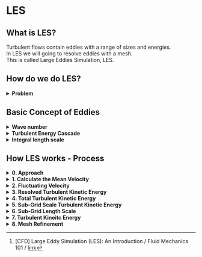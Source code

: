 # LES

## What is LES?

Turbulent flows contain eddies with a range of sizes and energies.
<br> In LES we will going to resolve eddies with a mesh.
<br>This is called Large Eddies Simulation, LES.

## How do we do LES?

<details>
<summary><strong> Problem </strong></summary>

Of course we can resolve eddies bigger than a mesh using velocity vectors.
<br>But how about eddies smaller than a mesh?
<br>The below picture shows the concept of the problem.
![alt text](LES_sub_grid_model.png) [^1]
<br> We will going to use sub-grid model that represent eddies smaller than a single mesh size

</details>

[^1]: [CFD] Large Eddy Simulation (LES): An Introduction / Fluid Mechanics 101 / [link](https://www.youtube.com/watch?v=r5vP45_6fB4&list=PLnJ8lIgfDbkoPrNWatlYdROiPrRU4XeUA)

## Basic Concept of Eddies

<details>
<summary><strong> Wave number </strong></summary>

Wave number indicates the size of the eddy. 
Actually, it is the reciprocal of the size of the eddy.

Wavenumber $k=\frac{2 \pi}{d}$

IDK why the wavenumber is defined like this, but it is how it is.
:::warning
$k$ can also stand for turbulent kinetic energy, so do not be confused.
:::

</details>

<details>
<summary><strong> Turbulent Energy Cascade </strong></summary>
This section will tell you what turbulend energy cascade is.
<br>You 

The below diagram shows the relation between the size of the eddy(wavenumber) and the kinetic energy density.
![turbulent_energy_cascade](turbulent_energy_cascade.png)
<br>
<br>
The area under the curve is the turbulent kinetic energy, TKE.
![TKE_curve](TKE_curve.png)
<br>
<br>
![TKE_resolved](TKE_resolved.png)
As we can't shrink the size of the mash to infinitesimal size, there's a certain point that we cannot resolve eddies using cells.
<br>If the blue area is smaller than 20%, we call it Good LES.
<br>IDK know why, but this is kind of convention.
<br>
<br>
![bad&good_LES](bad&good_LES.png)

</details>

<details>
<summary><strong> Integral length scale </strong></summary>
The eddy size and energy will obviously vary throughout the domain.
It means, each domain has different TKE, because they all have different kinetic energy density.

![](./integral_length_scale_domain.png)
<br>
<br>
So we will have something called 'integral length scale which is representative of all the eddies at a location.
<br>Because it is easier to look at a single value than the spectrum.
![integral_length_scale](integral_length_scale.png)
<br>
<br>
integral length scale is simply size of the averaged energy density eddy.
<br>The area devided by integral length scale is the same.
<br>We can calculate it by mathematical expression.
![integral_length_scale_definition](integral_length_scale_definition.png)
<br>
<br>
But the above mathematical expression is a bit absurd,as we don't know the function of energy density.
<br>So how can we calculate it?
<br>We can calculate $l_0$ from a precursor RANS calculation using either $k-w$ or $k-\epsilon$ model.
:::danger Question
So in order to do LES, do we have to do RANS first? what if RANS is not accurate?
:::
![calculate_l0](calculate_l0.png)
![setting_LES_mesh](setting_LES_mesh.png)
<br>
<br>
We said the good LES should resolve more than 80% of energy density.
<br>In order to to this, the size of a cell should be smaller than one fifth of the integral length scale.
<br>So that we can resolve more than 80% of the turbulent kinetic energy.
![integral_length_scale_cellsize](integral_length_scale_cellsize.png)
<br>
<br>
So if we want to evaluate if the mesh is good or not, we can define a new function f with variable integral length scale $l_0$ and cell volume $\Delta$
$$
f=\frac{l_0}{\Delta}=\frac{k^{2/3}}{\epsilon \ast \Delta}
$$
$\epsilon$ and $k$ is from the relations above.
</details>

## How LES works - Process
<details>
<summary><strong> 0. Approach </strong></summary>

As we discussed above, good LES should resolve more than 80% of the TKE. 
<br>So our goal is to resolve more than 80% of the TKE.

</details>

<details>
<summary><strong> 1. Calculate the Mean Velocity </strong></summary>

First, we will going to calculate the mean velocity of the flow.
<br>As the CFD Code computes the instantaneous velocity $U$, we will going to time average $U$ and get mean velocity $\bar{U}$
![alt text](image.png)
:::warning Question
How do we get U? What if U is inaccurate?
:::
We will average the velocity after the trasient phase.
</details>

<details>
<summary><strong> 2. Fluctuating Velocity </strong></summary>

We will do almost the same process as RANS
$$
U=\bar {U} + u'
$$
:::tip
Difference between RANS and LES is, 
<br>RANS models the fluctuation terms using time averaged velocity terms,
<br>But LES calculates TKE in the fluctuation terms.
:::
<br> As we all know, kinetic energy per mass is $\frac{1}{2}u^2$,
<br>So we can multiply fluctuating velocity components together, and it will lead us to some kinetic energy term.
<br>
<br> We have three veolcity components, $u,v,w$ in each directions, so we will have 9 possible combinations,
<br>$u'u'$, $u'v'$, $u'w'$, $v'u'$, $v'v'$, $v'w'$, $w'u'$, $w'v'$, $w'w'$
<br>There are instaneous Reynolds-Stresses that are resolved by the mesh
<br>But, only normal components are used to calcaulte the resolved TKE.($u'u'$, $v'v'$, $w'w'$)
:::warning Question
IDK why we only use normal components for the TKE.
<br>This is probably because of the definition of energy
:::
And then, we time-average all those Reynolds-Stresses, and get Reynolds Stress tensor per unit density.
:::warning Question
IDK why we time-average reynolds stresses.
:::
Anyways, we get Reynolds STress tensor per unit density.
$$
\frac{R_{ij}}{\rho}= 
\begin{bmatrix}
\overline{u'u'} & \overline{u'v'} & \overline{u'w'} \\[0.3em]
\overline{v'u'} & \overline{v'v'} & \overline{v'w'} \\[0.3em]
\overline{w'u'} & \overline{w'v'} & \overline{w'w'} \\[0.3em]
\end{bmatrix}=
\begin{bmatrix}
\overline{u'u'} & \overline{u'v'} & \overline{u'w'} \\[0.3em]
 & \overline{v'v'} & \overline{v'w'} \\[0.3em]
 &  & \overline{w'w'} \\[0.3em]
\end{bmatrix}
$$

</details>

<details>
<summary><strong> 3. Resolved Turbulent Kinetic Energy </strong></summary>

From the diagonal components, we get resolved TKE,
$$
k_{res}=\frac{1}{2}(\overline{u'u'}+\overline{v'v'}+\overline{w'w'})
$$
just using normal components.

<br>The reason why it is called resolved TKE is, we resolved turbulent kinetic energy only by using out mesh. 
<br>This is the best we can do here.
<br>We can't resolve TKE smaller then a cell right now, but we will do this later.

:::tip
OpenFoam will calcaulte the resolved turbulent kinetic energy directly from the mesh, adding up diagonal components.
<br>However, in ANSYS, they will calculate $\sqrt{\overline{(u')^2}}$which is RMSE(Root Mean Square Error) so you have to square it and then add up the components.
<br>So be aware of which components you are adding up.
:::

The image shows the rewolved TKE
![alt text](image-1.png)

</details>

<details>
<summary><strong> 4. Total Turbulent Kinetic Energy </strong></summary>
We now have the resolved inetic energy which is only a portion of total TKE.
<br>We still don't have sub-grid scale TKE,  $k_{sgs}$ 

![alt text](image-2.png)

<br>So our next goal is to get sub-grid scale TKE.
</details>

<details>
<summary><strong> 5. Sub-Grid Scale Turbulent Kinetic Energy </strong></summary>

$k_{sgs}$ is the TKE of the eddies smaller than the mesh size.
<br>But how do we do this?

$k_{sgs}$ depends on the method you choose to determine it.
<br>There are several methods like smagorinky, WALE, etc.
<br>We will cover this later on.
<br>
<br>But the easiest one is solving kinetic energy transport model.
![alt text](image-3.png)
<br>What about other methods?
<br>One way is to calculate $k_{sgs}$ from sub-grid legnth scale $l_{sgs}$
<br>$l_{sgs}$ has the same concept as integral length scale $l_0$
<br>$l_{sgs} represents the size of eddies within the cell.
![alt text](image-4.png)

:::tip
OpenFOAM calculates $k_{sgs}$ for you.
But in ANSYS, you have to calculate it by yourself in post-processor.
:::

</details>


<details>
<summary><strong> 6. Sub-Grid Length Scale </strong></summary>

$l_{sgs}$is defined as
$$
l_{sgs}=C_s \ast {(Cell Volume)}^{1/3}
$$

If $C_s=0.1$ this is Smagornisky coefficient.

<br>But, if we look at some of CFD mannuals, we can see that formula is slightly modified.
<br>This is because near the walls, eddies are damped, so we modify the function.
<br>If we are so close to the wall, we will have smaller eddies than we calculated from above.
<br>So, modified formula is
$$
l_{sgs}=min(\kappa y, C_s\Delta^{1/3}), \kappa=0.41
$$
<br>This also represents the effect of high aspect ratio.
<br>This will have better approximation.

</details>

<details>
<summary><strong> 7. Turbulent Kineitc Energy </strong></summary>

Now, we have calculated $k_{res}$ and $k_{sgs}$
<br>Below two picture shows $k_{res}$ and $k_{sgs}$
![alt text](image-5.png)

<br>If we want to check the quality of our CFD, we can calculate the ratio $\frac{k_{res}}{(k_{res}+k_{sgs})}$ and we want >0.8 in the entire domain.
</details>

<details>
<summary><strong> 8. Mesh Refinement </strong></summary>

If we don't have good quality, we can refine the mesh and increase $k_{res}$ so that we can resolve tubulent kinetic energy.
</details>